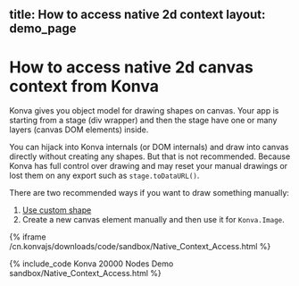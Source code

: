 title: How to access native 2d context
layout: demo_page
---

# How to access native 2d canvas context from Konva

Konva gives you object model for drawing shapes on canvas. Your app is starting from a stage (div wrapper) and then the stage have one or many layers (canvas DOM elements) inside.

You can hijack into Konva internals (or DOM internals) and draw into canvas directly without creating any shapes. But that is not recommended. Because Konva has full control over drawing and may reset your manual drawings or lost them on any export such as `stage.toDataURL()`.

There are two recommended ways if you want to draw something manually:

1. [Use custom shape](https://konvajs.org/docs/shapes/Custom.html)
2. Create a new canvas element manually and then use it for `Konva.Image`.



{% iframe /cn.konvajs/downloads/code/sandbox/Native_Context_Access.html %}

{% include_code Konva 20000 Nodes Demo sandbox/Native_Context_Access.html %}
